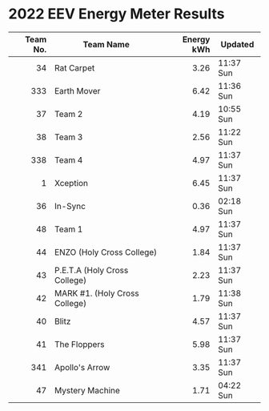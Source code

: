 # 2022 EEV Energy Meter Results
|Team No.|Team Name|Energy kWh|Updated|
|---:|---|---:|---|
|34|Rat Carpet|3.26|11:37 Sun|
|333|Earth Mover|6.42|11:36 Sun|
|37|Team 2|4.19|10:55 Sun|
|38|Team 3|2.56|11:22 Sun|
|338|Team 4|4.97|11:37 Sun|
|1|Xception|6.45|11:37 Sun|
|36|In-Sync|0.36|02:18 Sun|
|48|Team 1|4.97|11:37 Sun|
|44|ENZO (Holy Cross College)|1.84|11:37 Sun|
|43|P.E.T.A (Holy Cross College)|2.23|11:37 Sun|
|42|MARK #1. (Holy Cross College)|1.79|11:38 Sun|
|40|Blitz|4.57|11:37 Sun|
|41|The Floppers|5.98|11:37 Sun|
|341|Apollo's Arrow|3.35|11:37 Sun|
|47|Mystery Machine|1.71|04:22 Sun|
